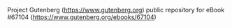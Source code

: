 Project Gutenberg (https://www.gutenberg.org) public repository for
eBook #67104 (https://www.gutenberg.org/ebooks/67104)

